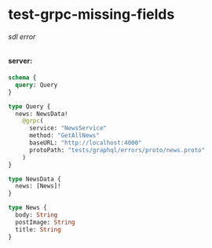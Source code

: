# test-grpc-missing-fields

###### sdl error

#### server:

```graphql
schema {
  query: Query
}

type Query {
  news: NewsData!
    @grpc(
      service: "NewsService"
      method: "GetAllNews"
      baseURL: "http://localhost:4000"
      protoPath: "tests/graphql/errors/proto/news.proto"
    )
}

type NewsData {
  news: [News]!
}

type News {
  body: String
  postImage: String
  title: String
}
```
